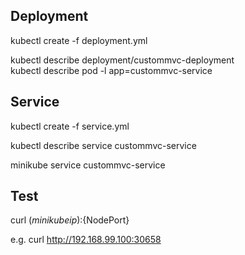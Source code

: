 ## Deployment
kubectl create -f deployment.yml

kubectl describe deployment/custommvc-deployment  
kubectl describe pod -l app=custommvc-service

## Service
kubectl create -f service.yml

kubectl describe service custommvc-service

minikube service custommvc-service

## Test 

curl $(minikube ip):${NodePort}

e.g. curl http://192.168.99.100:30658
